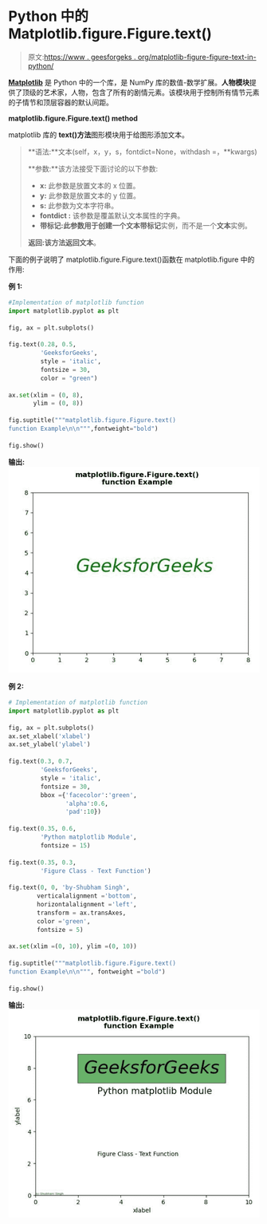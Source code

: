 # Python 中的 Matplotlib.figure.Figure.text()

> 原文:[https://www . geesforgeks . org/matplotlib-figure-figure-text-in-python/](https://www.geeksforgeeks.org/matplotlib-figure-figure-text-in-python/)

[**Matplotlib**](https://www.geeksforgeeks.org/python-introduction-matplotlib/) 是 Python 中的一个库，是 NumPy 库的数值-数学扩展。**人物模块**提供了顶级的艺术家，人物，包含了所有的剧情元素。该模块用于控制所有情节元素的子情节和顶层容器的默认间距。

**matplotlib.figure.Figure.text() method**

matplotlib 库的 **text()方法**图形模块用于给图形添加文本。

> **语法:**文本(self，x，y，s，fontdict=None，withdash =，**kwargs)
> 
> **参数:**该方法接受下面讨论的以下参数:
> 
> *   **x:** 此参数是放置文本的 x 位置。
> *   **y:** 此参数是放置文本的 y 位置。
> *   **s:** 此参数为文本字符串。
> *   **fontdict :** 该参数是覆盖默认文本属性的字典。
> *   **带标记:**此参数用于创建一个**文本带标记**实例，而不是一个**文本**实例。
> 
> **返回:**该方法返回**文本**。

下面的例子说明了 matplotlib.figure.Figure.text()函数在 matplotlib.figure 中的作用:

**例 1:**

```py
#Implementation of matplotlib function
import matplotlib.pyplot as plt

fig, ax = plt.subplots()

fig.text(0.28, 0.5, 
         'GeeksforGeeks', 
         style = 'italic',
         fontsize = 30,
         color = "green")

ax.set(xlim = (0, 8),
       ylim = (0, 8))

fig.suptitle("""matplotlib.figure.Figure.text()
function Example\n\n""",fontweight="bold")

fig.show()
```

**输出:**
![](img/0b8a006df3752b9d762845eb4c9e8b15.png)

**例 2:**

```py
# Implementation of matplotlib function
import matplotlib.pyplot as plt

fig, ax = plt.subplots()
ax.set_xlabel('xlabel')
ax.set_ylabel('ylabel')

fig.text(0.3, 0.7,
         'GeeksforGeeks',
         style = 'italic',
         fontsize = 30,
         bbox ={'facecolor':'green',
                'alpha':0.6,
                'pad':10})

fig.text(0.35, 0.6, 
         'Python matplotlib Module',
         fontsize = 15)

fig.text(0.35, 0.3,
         'Figure Class - Text Function')

fig.text(0, 0, 'by-Shubham Singh',
        verticalalignment ='bottom', 
        horizontalalignment ='left',
        transform = ax.transAxes,
        color ='green',
        fontsize = 5)

ax.set(xlim =(0, 10), ylim =(0, 10))

fig.suptitle("""matplotlib.figure.Figure.text()
function Example\n\n""", fontweight ="bold")

fig.show()
```

**输出:**
![](img/6db321f0a7dbe6aaad5cff533d9580f0.png)